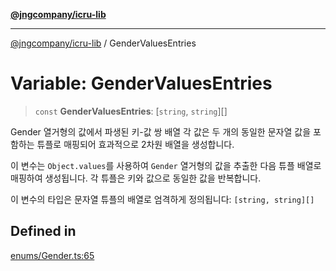 [**@jngcompany/icru-lib**](../README.md)

***

[@jngcompany/icru-lib](../globals.md) / GenderValuesEntries

# Variable: GenderValuesEntries

> `const` **GenderValuesEntries**: [`string`, `string`][]

Gender 열거형의 값에서 파생된 키-값 쌍 배열
각 값은 두 개의 동일한 문자열 값을 포함하는 튜플로 매핑되어 효과적으로 2차원 배열을 생성합니다.

이 변수는 `Object.values`를 사용하여 `Gender` 열거형의 값을 추출한 다음
튜플 배열로 매핑하여 생성됩니다. 각 튜플은 키와 값으로 동일한 값을 반복합니다.

이 변수의 타입은 문자열 튜플의 배열로 엄격하게 정의됩니다:
`[string, string][]`

## Defined in

[enums/Gender.ts:65](https://github.com/jngcompany/icru-lib/blob/cee5a8006a4970de6269ef7414374f6c7339529e/src/enums/Gender.ts#L65)

